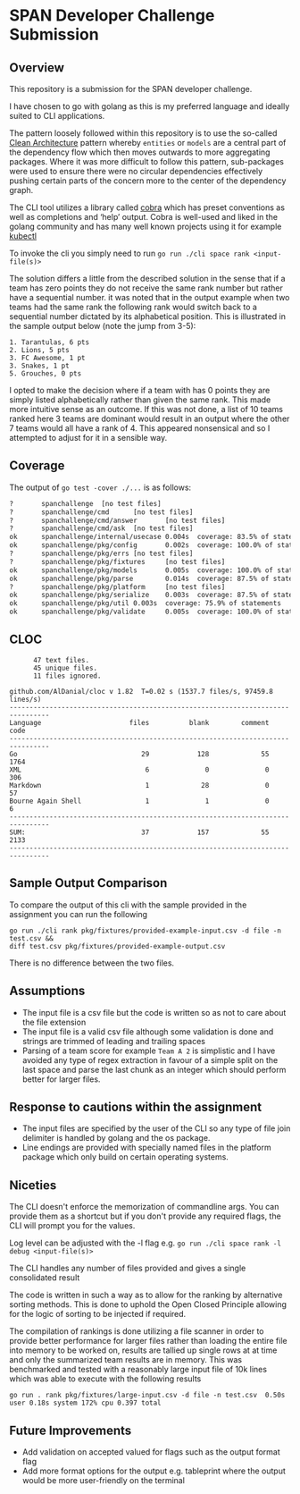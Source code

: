 # SPAN Developer Challenge Submission

## Overview

This repository is a submission for the SPAN developer challenge.

I have chosen to go with golang as this is my preferred language and ideally suited to CLI applications.

The pattern loosely followed within this repository is to use the so-called [Clean Architecture](https://blog.cleancoder.com/uncle-bob/2012/08/13/the-clean-architecture.html) pattern whereby `entities` or `models` are a central part of the dependency flow which then moves outwards to more aggregating packages. Where it was more difficult to follow this pattern, sub-packages were used to ensure there were no circular dependencies effectively pushing certain parts of the concern more to the center of the dependency graph.

The CLI tool utilizes a library called [cobra](https://github.com/spf13/cobra) which has preset conventions as well as completions and ‘help’ output. Cobra is well-used and liked in the golang community and has many well known projects using it for example [kubectl](https://github.com/kubernetes/kubectl/blob/master/go.mod#L27)

To invoke the cli you simply need to run `go run ./cli space rank <input-file(s)>`

The solution differs a little from the described solution in the sense that if a team has zero points they do not receive the same rank number but rather have a sequential number. it was noted that in the output example when two teams had the same rank the following rank would switch back to a sequential number dictated by its alphabetical position. This is illustrated in the sample output below (note the jump from 3-5):

```csv
1. Tarantulas, 6 pts
2. Lions, 5 pts
3. FC Awesome, 1 pt
3. Snakes, 1 pt
5. Grouches, 0 pts
```

I opted to make the decision where if a team with has 0 points they are simply listed alphabetically rather than given the same rank. This made more intuitive sense as an outcome. If this was not done, a list of 10 teams ranked here 3 teams are dominant would result in an output where the other 7 teams would all have a rank of 4. This appeared nonsensical and so I attempted to adjust for it in a sensible way.

## Coverage

The output of `go test -cover ./...` is as follows:

```bash
?       spanchallenge  [no test files]
?       spanchallenge/cmd      [no test files]
?       spanchallenge/cmd/answer       [no test files]
?       spanchallenge/cmd/ask  [no test files]
ok      spanchallenge/internal/usecase 0.004s  coverage: 83.5% of statements
ok      spanchallenge/pkg/config       0.002s  coverage: 100.0% of statements
?       spanchallenge/pkg/errs [no test files]
?       spanchallenge/pkg/fixtures     [no test files]
ok      spanchallenge/pkg/models       0.005s  coverage: 100.0% of statements
ok      spanchallenge/pkg/parse        0.014s  coverage: 87.5% of statements
?       spanchallenge/pkg/platform     [no test files]
ok      spanchallenge/pkg/serialize    0.003s  coverage: 87.5% of statements
ok      spanchallenge/pkg/util 0.003s  coverage: 75.9% of statements
ok      spanchallenge/pkg/validate     0.005s  coverage: 100.0% of statements

```

## CLOC
```shell
      47 text files.
      45 unique files.                              
      11 files ignored.

github.com/AlDanial/cloc v 1.82  T=0.02 s (1537.7 files/s, 97459.8 lines/s)
--------------------------------------------------------------------------------
Language                      files          blank        comment           code
--------------------------------------------------------------------------------
Go                               29            128             55           1764
XML                               6              0              0            306
Markdown                          1             28              0             57
Bourne Again Shell                1              1              0              6
--------------------------------------------------------------------------------
SUM:                             37            157             55           2133
--------------------------------------------------------------------------------

```

## Sample Output Comparison

To compare the output of this cli with the sample provided in the assignment you can run the following

```shell
go run ./cli rank pkg/fixtures/provided-example-input.csv -d file -n test.csv &&
diff test.csv pkg/fixtures/provided-example-output.csv
```

There is no difference between the two files.

## Assumptions

- The input file is a csv file but the code is written so as not to care about the file extension
- The input file is a valid csv file although some validation is done and strings are trimmed of leading and trailing spaces
- Parsing of a team score for example `Team A 2` is simplistic and I have avoided any type of regex extraction in favour of a simple split on the last space and parse the last chunk as an integer which should perform better for larger files.

## Response to cautions within the assignment

- The input files are specified by the user of the CLI so any type of file join delimiter is handled by golang and the os package.
- Line endings are provided with specially named files in the platform package which only build on certain operating systems.

## Niceties

The CLI doesn't enforce the memorization of commandline args. You can provide them as a shortcut but if you don't provide any required flags, the CLI will prompt you for the values.

Log level can be adjusted with the -l flag e.g. `go run ./cli space rank -l debug <input-file(s)>`

The CLI handles any number of files provided and gives a single consolidated result

The code is written in such a way as to allow for the ranking by alternative sorting methods. This is done to uphold the Open Closed Principle allowing for the logic of sorting to be injected if required.

The compilation of rankings is done utilizing a file scanner in order to provide better performance for larger files rather than loading the entire file into memory to be worked on, results are tallied up single rows at at time and only the summarized team results are in memory. This was benchmarked and tested with a reasonably large input file of 10k lines which was able to execute with the following results

```shell
go run . rank pkg/fixtures/large-input.csv -d file -n test.csv  0.50s user 0.18s system 172% cpu 0.397 total
```

## Future Improvements

- Add validation on accepted valued for flags such as the output format flag
- Add more format options for the output e.g. tableprint where the output would be more user-friendly on the terminal
